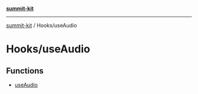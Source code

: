 [**summit-kit**](../../README.md)

***

[summit-kit](../../modules.md) / Hooks/useAudio

# Hooks/useAudio

## Functions

- [useAudio](functions/useAudio.md)
